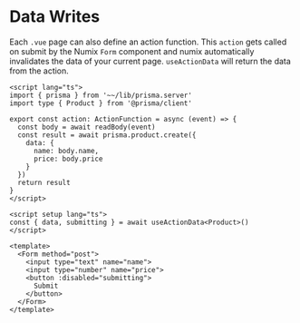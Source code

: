 # Data Writes

Each `.vue` page can also define an action function. This `action` gets called on submit by the Numix `Form` component and numix automatically invalidates the data of your current page. `useActionData` will return the data from the action.

```vue
<script lang="ts">
import { prisma } from '~~/lib/prisma.server'
import type { Product } from '@prisma/client'

export const action: ActionFunction = async (event) => {
  const body = await readBody(event)
  const result = await prisma.product.create({
    data: {
      name: body.name,
      price: body.price
    }
  })
  return result
}
</script>

<script setup lang="ts">
const { data, submitting } = await useActionData<Product>()
</script>

<template>
  <Form method="post">
    <input type="text" name="name">
    <input type="number" name="price">
    <button :disabled="submitting">
      Submit
    </button>
  </Form>
</template>
```
